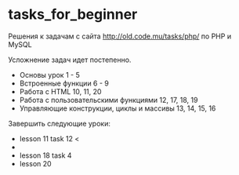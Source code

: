 # tasks_for_beginner
Решения к задачам с сайта http://old.code.mu/tasks/php/ по PHP и MySQL

Усложнение задач идет постепенно.

* Основы урок 1 - 5
* Встроенные функции 6 - 9
* Работа c HTML 10, 11, 20
* Работа с пользовательскими функциями 12, 17, 18, 19
* Управляющие конструкции, циклы и массивы 13, 14, 15, 16


Завершить следующие уроки:
* lesson 11 task 12 <
* 
* lesson 18 task 4
* lesson 20
